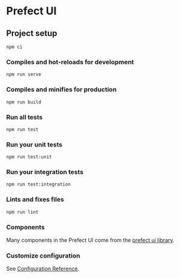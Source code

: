 # Prefect UI

## Project setup

```
npm ci
```

### Compiles and hot-reloads for development

```
npm run serve
```

### Compiles and minifies for production

```
npm run build
```

### Run all tests

```
npm run test
```

### Run your unit tests

```
npm run test:unit
```

### Run your integration tests

```
npm run test:integration
```

### Lints and fixes files

```
npm run lint
```
### Components

Many components in the Prefect UI come from the [prefect ui library](https://github.com/PrefectHQ/prefect-ui-library).  
### Customize configuration

See [Configuration Reference](https://cli.vuejs.org/config/).
